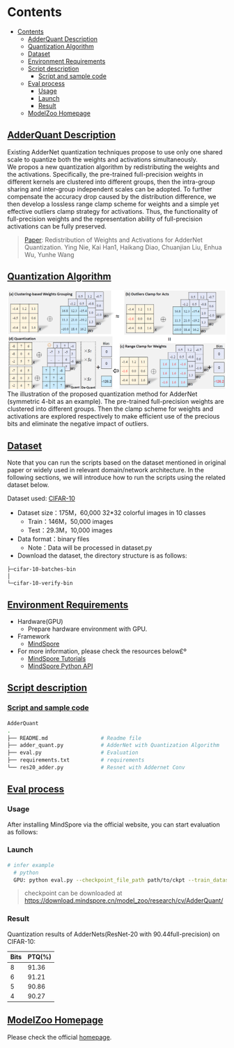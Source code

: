 # Contents

- [Contents](#contents)
    - [AdderQuant Description](#AdderQuant-description)
    - [Quantization Algorithm](#Quantization-Algorithm)
    - [Dataset](#dataset)
    - [Environment Requirements](#environment-requirements)
    - [Script description](#script-description)
        - [Script and sample code](#script-and-sample-code)
    - [Eval process](#eval-process)
        - [Usage](#usage)
        - [Launch](#launch)
        - [Result](#result)
    - [ModelZoo Homepage](#modelzoo-homepage)

## [AdderQuant Description](#contents)

Existing AdderNet quantization techniques propose to
use only one shared scale to quantize both the weights and activations simultaneously.  
We propos a new quantization algorithm by redistributing the weights and the activations. Specifically, the pre-trained
full-precision weights in different kernels are clustered into different groups, then
the intra-group sharing and inter-group independent scales can be adopted. To
further compensate the accuracy drop caused by the distribution difference, we
then develop a lossless range clamp scheme for weights and a simple yet effective
outliers clamp strategy for activations. Thus, the functionality of full-precision
weights and the representation ability of full-precision activations can be fully
preserved.
> [Paper](https://openreview.net/pdf?id=ZuSiW0EixjX): Redistribution of Weights and Activations for
> AdderNet Quantization.
> Ying Nie, Kai Han1, Haikang Diao, Chuanjian Liu, Enhua Wu, Yunhe Wang

## [Quantization Algorithm](#contents)

![img_1.png](./fig/img.png)
The illustration of the proposed quantization method for AdderNet (symmetric 4-bit as an
example). The pre-trained full-precision weights are clustered into different groups. Then the clamp
scheme for weights and activations are explored respectively to make efficient use of the precious
bits and eliminate the negative impact of outliers.

## [Dataset](#contents)

Note that you can run the scripts based on the dataset mentioned in original paper or widely used in relevant
domain/network architecture. In the following sections, we will introduce how to run the scripts using the related
dataset below.

Dataset used: [CIFAR-10](<http://www.cs.toronto.edu/~kriz/cifar.html>)

- Dataset size：175M，60,000 32*32 colorful images in 10 classes
    - Train：146M，50,000 images
    - Test：29.3M，10,000 images
- Data format：binary files
    - Note：Data will be processed in dataset.py
- Download the dataset, the directory structure is as follows:

```cifar10
├─cifar-10-batches-bin
│
└─cifar-10-verify-bin
```

## [Environment Requirements](#contents)

- Hardware(GPU)
    - Prepare hardware environment with GPU.
- Framework
    - [MindSpore](https://www.mindspore.cn/install/en)
- For more information, please check the resources below£º
    - [MindSpore Tutorials](https://www.mindspore.cn/tutorials/en/master/index.html)
    - [MindSpore Python API](https://www.mindspore.cn/docs/en/master/index.html)

## [Script description](#contents)

### [Script and sample code](#contents)

```bash
AdderQuant
.
├── README.md                 # Readme file
├── adder_quant.py            # AdderNet with Quantization Algorithm
├── eval.py                   # Evaluation
├── requirements.txt          # requirements
└── res20_adder.py            # Resnet with Addernet Conv

```

## [Eval process](#contents)

### Usage

After installing MindSpore via the official website, you can start evaluation as follows:

### Launch

```bash
# infer example
  # python
  GPU: python eval.py --checkpoint_file_path path/to/ckpt --train_dataset_path path/to/cifar-10-batches-bin --eval_dataset_path path/to/cifar-10-verify-bin
```

> checkpoint can be downloaded at https://download.mindspore.cn/model_zoo/research/cv/AdderQuant/
### Result

Quantization results of AdderNets(ResNet-20 with 90.44full-precision) on CIFAR-10:

| Bits | PTQ(%) |
|------|--------|
| 8    | 91.36  |
| 6    | 91.21  |
| 5    | 90.86  |
| 4    | 90.27  |

## [ModelZoo Homepage](#contents)

Please check the official [homepage](https://gitee.com/mindspore/models).